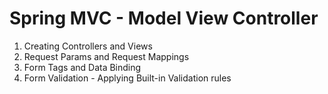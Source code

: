 # Spring MVC - Model View Controller


1. Creating Controllers and Views
2. Request Params and Request Mappings
3. Form Tags and Data Binding
4. Form Validation - Applying Built-in Validation rules
